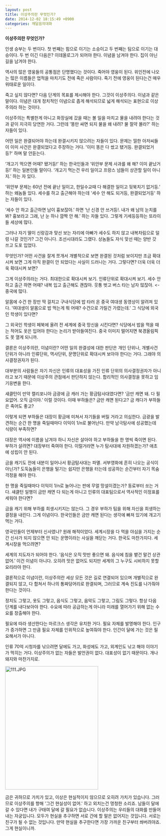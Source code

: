 ```yaml
---
layout: post
title: 이상주의란 무엇인가?
date: 2014-12-02 18:15:49 +0900
categories: 깨달음의대화
---
```

**이상주의란 무엇인가?** 

  


인생 승부는 두 번이다. 첫 번째는 힘으로 이기는 소승이고 두 번째는 팀으로 이기는 대승이다. 두 번 이긴 다음은? 이데올로그가 되어야 한다. 이념을 남겨야 한다. 집이 아닌 길을 남겨야 한다. 

  


역사의 많은 영웅들의 공통점은 단명했다는 것이다. 죽어야 영웅이 된다. 위인전에 나오는 많은 이름들은 업적을 마치기도 전에 죽은 사람이다. 죽기 전에 영웅이 된다는건 매우 위태로운 일이다. 

  


죽고 싶지 않다면? 다음 단계의 목표를 제시해야 한다. 그것이 이상주의다. 이념과 같은 말이다. 이념은 대개 정치적인 이념으로 좁게 해석되므로 넓게 해석되는 표현으로 이상주의라 하는 것이다. 

  


이상주의는 특별한게 아니고 화장실에 갔을 때는 볼 일을 마치고 물을 내려야 한다는 것과 같이 지극히 당연한 거다. 그런데 '똥만 싸면 되지 물을 왜 내려? 물 절약 몰라?' 하는 자들이 있다.

  


어떤 일은 완결되어야 하는데 완결시키지 않으려는 자들이 있다. 문제는 띨한 아저씨들이 이미 사건은 완결되었다고 주장하는 거다. '이미 똥은 다 쌌고 됐거등. 완결되었거등?' 하며 말 안듣는다. 

  


‘개고기 먹으면 어때? 됐거등!’ 하는 한국인들과 ‘위안부 문제 사과를 왜 해? 이미 끝났거등!’ 하는 일본인들 말이다. ‘개고기 먹는건 우리 일이고 프랑스 넘들이 상관할 일이 아니지.’ 하는 자 있다. 

  


‘위안부 문제는 60년 전에 끝난 일이고, 한일수교때 다 해결한 일이고 뒷북치기 없거등.’ 하는 왜놈들 있다. 세수를 하고 출근해야 하는데 '세수 안 해도 되거등, 완결되었거등' 하는 자들이 있다. 

  


‘세수 안 하고 출근하면 남이 흉보잖아.’ 하면 ‘난 신경 안 쓰거등!. 내가 왜 남의 눈치를 봐? 흉보라고 그래, 난 눈 하나 깜짝 안 해.’ 하는 자들 있다. 그렇게 기세등등하는 또라이들 세상에 많다.

  


그러나 자기 딸이 신랑감과 맞선 보는 자리에 아빠가 세수도 하지 않고 내복차림으로 덜렁 나갈 것인가? 그건 아니다. 조선시대라도 그랬다. 상놈들도 자식 맞선 때는 양반 갓 쓰고 도포 입었다. 

  


무엇인가? 어떤 사건을 잘게 쪼개서 개별적으로 보면 완결된 것처럼 보이지만 조금 확대시켜 보면 그게 아직 완결이 안 되었다는 사실이 드러나는 거다. 그렇다면? 더욱 더욱 더욱 확대시켜 보면?

  


그게 이상주의라는 거다. 최대한으로 확대시켜 보기. 인류단위로 확대시켜 보기. 세수 안 하고 출근 하면 어때? 내복 입고 출근해도 괜찮아. 웃통 벗고 버스 타는 남자 많잖아. <- 중국에 많다.

  


알몸에 수건 한 장만 딱 걸치고 구내식당에 밥 타러 온 중국 여대생 동영상이 알려져 있다. '여대생이 알몸으로 밥 먹는게 뭐 어때? 수건으로 가릴건 가렸는데.' 그 식당에 외국인 학생이 있다면?

  


그 외국인 학생이 페북에 올려 전 세계에 중국 망신을 시킨다면? 식당에서 밥을 먹을 때는 적어도 옷은 입어야 한다는 논리가 받아들여진다. 중국 이미지 떨어지면 북경올림픽도 못 열게 되니까. 

  


결론은 이상주의란, 이념이란? 어떤 일의 완결성에 대한 판단은 개인 단위나, 개별사건 단위가 아니라 인류단위, 역사단위, 문명단위로 확대시켜 보아야 한다는 거다. 그래야 의사결정권자가 된다.

  


대부분의 사람들은 자기 자신은 인류의 대표성을 가진 인류 단위의 의사결정권자가 아니라고 보기 때문에 이상주의 관점에서 판단하지 않는다. 합리적인 의사결정을 못하고 임기응변을 한다. 

  


섀클턴이 만약 캘리포니아 금광에 금 캐러 가는 황금탐사대였다면? ‘금만 캐면 돼. 다 필요없어. 오직 금이야.’ 이럴 것이다. 이때 부하들은? 금만 캐면 된다고? 금 캐다가 부하들은 죽어도 좋고? 

  


이렇게 되면 부하들은 대장이 황금에 미쳐서 자기들을 버릴 거라고 의심한다. 금광을 발견하는 순간 한 명을 죽일때마다 이익이 1/n로 불어난다. 만약 남극탐사에 성공했는데 식량이 부족하면?

  


대장은 역사에 이름을 남겨야 하니 자신은 살아야 하고 부하들을 한 명씩 죽이면 된다. 부하가 살려면? 대장부터 죽여야 한다. 이럴거라면 누가 탐사대에 자원하겠는가? 애초에 성립이 안 된다. 

  


금을 캐기도 전에 내분이 일어나서 황금탐사대는 파멸. 서부영화에 흔히 나오는 공식이 아닌가? 도둑놈들이 은행을 털기는 쉽지만 은행을 터는데 성공하는 순간부터 자기 목숨 걱정을 해야 한다.

  


한 명을 죽일때마다 이익이 1/n로 늘어나는 판에 무얼 망설이겠는가? 동료부터 쏘는 거다. 섀클턴 일행이 금만 캐면 다 되는게 아니고 인류의 대표팀으로서 역사적인 이정표를 세워야 한다면?

  


금을 캐기 위해 부하를 희생시키지는 않는다. 그 경우 부하가 팀을 위해 자신을 희생하는 결정을 내린다. 그게 이념이다. 한국인들은 금만 캐면 된다는 생각에 빠져 있기에 개고기 먹는 거다.

  


영국인들이 언제부터 신사였나? 원래 해적이었다. 세계시장을 다 먹을 야심을 가지는 순간 신사가 되지 않으면 안 되는 운명이라는 사실을 깨닫는 거다. 한국도 마찬가지다. 세계시장을 먹으려면? 

  


세계의 지도자가 되어야 한다. ‘음식은 오직 맛만 좋으면 돼. 음식에 침을 뱉건 말건 상관없어.’ 이건 이념이 아니다. 오히려 맛은 없어도 되지만 세계의 그 누구도 시비하지 못할 요리라야 한다. 

  


결론적으로 이념이란, 이상주의란 세상 모든 것은 길로 연결되어 있으며 개별적으로 완결되지 않고, 다 합쳐서 하나의 통짜덩어리로 완결되며, 그러므로 계속 진도를 나가줘야 한다는 것이다.

  


정치도 그렇고, 옷도 그렇고, 음식도 그렇고, 음악도 그렇고, 그림도 그렇다. 항상 다음 단계를 내다보아야 한다. 수요에 따라 공급하는게 아니라 미래를 열어가기 위해 없는 수요를 창출해야 한다.

  


필요에 따라 생산한다는 마르크스 생각은 유치한 거다. 필요 자체를 발명해야 한다. 인구가 증가하면 그 만큼 필요 자체를 인위적으로 높여줘야 한다. 인간이 달에 가는 것은 필요해서가 아니다.

  


인류 70억 시청자를 낚으려면 달에도 가고, 화성에도 가고, 외계인도 낚고 해야 이야기가 먹히는 거다. 이상주의가 없는 자들은 발언권이 없다. 대표성이 없기 때문이다. 개나 돼지와 마찬가지로. 

  



<img src="assets/attach/images/198/776/542/111.JPG" alt="111.JPG" width="300" height="397" />   


  


금은 귀하므로 가치가 있고, 이상은 현실적이지 않으므로 오히려 가치가 있습니다. 그러므로 이상주의를 향해 '그건 현실성이 없어.' 하고 외치는건 멍청한 소리죠. 남들이 달에 갈 수 있다면 내가 구태여 달에 갈 필요가 없습니다. 이상주의는 우리들의 대화를 만들어내는 자궁입니다. 모두가 현실을 추구하면 서로 간에 할 말은 없어지는 것입니다. 서로는 친구가 될 수 없는 것입니다. 만약 현실을 추구한다면 가장 가까운 친구부터 쏴버려야죠. 그게 현실이니까.
